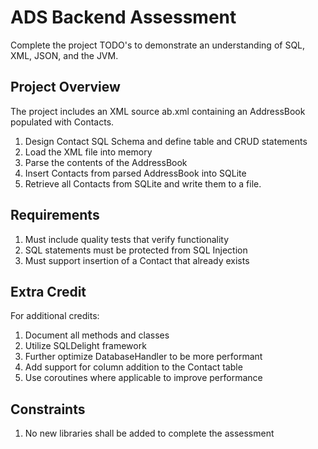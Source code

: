 # ADS Backend Assessment
Complete the project TODO's to demonstrate an understanding of SQL, XML, JSON, and the JVM.

## Project Overview
The project includes an XML source ab.xml containing an AddressBook populated with Contacts. 
1. Design Contact SQL Schema and define table and CRUD statements
1. Load the XML file into memory
1. Parse the contents of the AddressBook
1. Insert Contacts from parsed AddressBook into SQLite
1. Retrieve all Contacts from SQLite and write them to a file.

## Requirements
1. Must include quality tests that verify functionality
1. SQL statements must be protected from SQL Injection
1. Must support insertion of a Contact that already exists

## Extra Credit
For additional credits:
1. Document all methods and classes
1. Utilize SQLDelight framework
1. Further optimize DatabaseHandler to be more performant
1. Add support for column addition to the Contact table
1. Use coroutines where applicable to improve performance


## Constraints
1. No new libraries shall be added to complete the assessment
